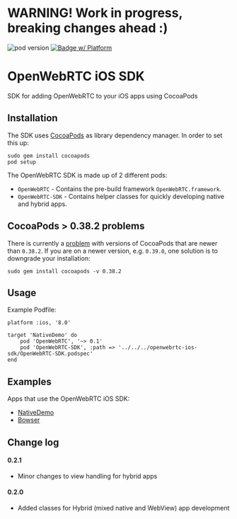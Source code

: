 # WARNING! Work in progress, breaking changes ahead :)
![pod version](https://img.shields.io/cocoapods/v/OpenWebRTC.svg) [![Badge w/ Platform](http://img.shields.io/cocoapods/p/OpenWebRTC.svg?style=flat)](https://cocoadocs.org/docsets/OpenWebRTC)

# OpenWebRTC iOS SDK
SDK for adding OpenWebRTC to your iOS apps using CocoaPods

## Installation

The SDK uses [CocoaPods](http://cocoapods.org) as library dependency manager. In order to set this up:

    sudo gem install cocoapods
    pod setup

The OpenWebRTC SDK is made up of 2 different pods:

* `OpenWebRTC` - Contains the pre-build framework `OpenWebRTC.framework`.
* `OpenWebRTC-SDK` - Contains helper classes for quickly developing native and hybrid apps. 

## CocoaPods > 0.38.2 problems
There is currently a [problem](https://github.com/EricssonResearch/openwebrtc-ios-sdk/issues/30) with versions of CocoaPods that are newer than `0.38.2`. If you are on a newer version, e.g. `0.39.0`, one solution is to downgrade your installation:
```
sudo gem install cocoapods -v 0.38.2
```

## Usage
Example Podfile:
```
platform :ios, '8.0'

target 'NativeDemo' do
    pod 'OpenWebRTC', '~> 0.1'
    pod 'OpenWebRTC-SDK', :path => '../../../openwebrtc-ios-sdk/OpenWebRTC-SDK.podspec'
end
```

## Examples
Apps that use the OpenWebRTC iOS SDK:
* [NativeDemo](https://github.com/EricssonResearch/openwebrtc-examples/tree/master/ios/NativeDemo)
* [Bowser](https://github.com/EricssonResearch/bowser)

## Change log
#### 0.2.1
* Minor changes to view handling for hybrid apps

#### 0.2.0
* Added classes for Hybrid (mixed native and WebView) app development
